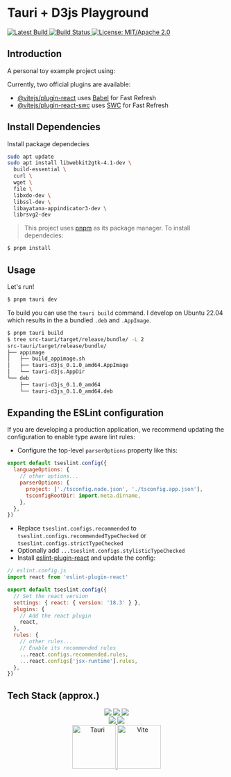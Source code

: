 # Tauri + D3js Playground

<p>
  <a href="https://github.com/jmwample/tauri-d3js/releases">
    <img src="https://img.shields.io/github/v/release/jmwample/tauri-d3js?include_prereleases" alt="Latest Build">
  </a>
  <a href="https://github.com/jmwample/tauri-d3js/actions/workflows/publish.yml">
    <img src="https://github.com/jmwample/tauri-d3js/actions/workflows/publish.yml/badge.svg" alt="Build Status">
  </a>
  <a href="https://doc.rust-lang.org/1.6.0/complement-project-faq.html#why-dual-mitasl2-license">
    <img src="https://img.shields.io/badge/License-MIT%2FApache--2.0-blue" alt="License: MIT/Apache 2.0">
  </a>
</p>

## Introduction

A personal toy example project using:

Currently, two official plugins are available:

- [@vitejs/plugin-react](https://github.com/vitejs/vite-plugin-react/blob/main/packages/plugin-react/README.md) uses [Babel](https://babeljs.io/) for Fast Refresh
- [@vitejs/plugin-react-swc](https://github.com/vitejs/vite-plugin-react-swc) uses [SWC](https://swc.rs/) for Fast Refresh

## Install Dependencies

Install package dependecies

```sh
sudo apt update
sudo apt install libwebkit2gtk-4.1-dev \
  build-essential \
  curl \
  wget \
  file \
  libxdo-dev \
  libssl-dev \
  libayatana-appindicator3-dev \
  librsvg2-dev
```

> This project uses [pnpm](https://pnpm.io/) as its package manager. To install dependecies:

```sh
$ pnpm install
```

## Usage

Let's run!

```sh
$ pnpm tauri dev
```

To build you can use the `tauri build` command. I develop on Ubuntu 22.04 which
results in the a bundled `.deb` and `.AppImage`.

```sh
$ pnpm tauri build
$ tree src-tauri/target/release/bundle/ -L 2
src-tauri/target/release/bundle/
├── appimage
│   ├── build_appimage.sh
│   ├── tauri-d3js_0.1.0_amd64.AppImage
│   └── tauri-d3js.AppDir
└── deb
    ├── tauri-d3js_0.1.0_amd64
    └── tauri-d3js_0.1.0_amd64.deb
```

## Expanding the ESLint configuration

If you are developing a production application, we recommend updating the configuration to enable type aware lint rules:

- Configure the top-level `parserOptions` property like this:

```js
export default tseslint.config({
  languageOptions: {
    // other options...
    parserOptions: {
      project: ['./tsconfig.node.json', './tsconfig.app.json'],
      tsconfigRootDir: import.meta.dirname,
    },
  },
})
```

- Replace `tseslint.configs.recommended` to `tseslint.configs.recommendedTypeChecked` or `tseslint.configs.strictTypeChecked`
- Optionally add `...tseslint.configs.stylisticTypeChecked`
- Install [eslint-plugin-react](https://github.com/jsx-eslint/eslint-plugin-react) and update the config:

```js
// eslint.config.js
import react from 'eslint-plugin-react'

export default tseslint.config({
  // Set the react version
  settings: { react: { version: '18.3' } },
  plugins: {
    // Add the react plugin
    react,
  },
  rules: {
    // other rules...
    // Enable its recommended rules
    ...react.configs.recommended.rules,
    ...react.configs['jsx-runtime'].rules,
  },
})
```

## Tech Stack (approx.)


<div align="center">
    <a href="https://reactjs.org/">
        <image src="https://img.shields.io/static/v1?label=React&message=^18&style=for-the-badge&labelColor=FFFFFF&logo=react&color=61DAFB"/>
    </a>
    <a href="https://www.typescriptlang.org/">
        <image src="https://img.shields.io/static/v1?label=TypeScript&message=^5&style=for-the-badge&labelColor=FFFFFF&logo=typescript&color=3178C6"/>
    </a>
    <a href="https://tailwindcss.com/">
        <image src="https://img.shields.io/static/v1?label=Tailwind%20CSS&message=^3&style=for-the-badge&labelColor=FFFFFF&logo=tailwindcss&color=06B6D4"/>
    </a>
</div>

<div align="center">
    <a href="https://vitejs.dev/">
        <image src="https://img.shields.io/static/v1?label=Vite&message=^4&style=for-the-badge&labelColor=FFFFFF&logo=vite&color=646CFF"/>
    </a>
    <a href="https://tauri.app/">
        <image src="https://img.shields.io/static/v1?label=Tauri&message=^1&style=for-the-badge&labelColor=FFFFFF&logo=tauri&color=FFC131"/>
    </a>
</div>

<div align="center">
    <a href="https://tauri.app/">
        <img src = "https://github.com/RoyRao2333/template-tauri-vite-react-ts-tailwind/assets/31413093/91cdcd1b-2387-4c01-9710-9b2f44c10329" height="100px" alt="Tauri"/>
    </a>
    <a href="https://vitejs.dev/">
        <img src = "https://user-images.githubusercontent.com/31413093/197097625-5b3bd3cf-2bd6-4a3a-8059-a1fe9f28100b.svg" height="100px" alt="Vite"/>
    </a>
</div

